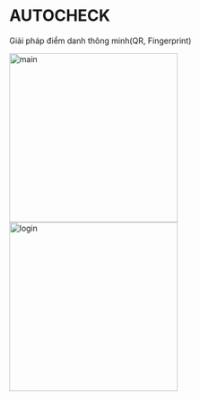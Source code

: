 # AUTOCHECK
Giải pháp điểm danh thông minh(QR, Fingerprint)

<img src="https://github.com/nyattonguyen/autocheck/assets/99775345/5bd2403f-f613-443e-8e95-ebe4e34d7266" alt="main" width="300">
<img src="https://github.com/nyattonguyen/autocheck/assets/99775345/56947c87-3661-4293-aff4-59b68a632ac0" alt="login" width="300" >
